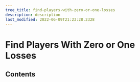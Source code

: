 ```yaml
---
tree_title: find-players-with-zero-or-one-losses
description: description
last_modified: 2022-06-09T21:23:28.2328
---
```


# Find Players With Zero or One Losses

## Contents
